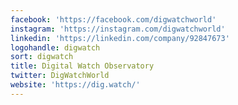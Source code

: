 ```yaml
---
facebook: 'https://facebook.com/digwatchworld'
instagram: 'https://instagram.com/digwatchworld'
linkedin: 'https://linkedin.com/company/92847673'
logohandle: digwatch
sort: digwatch
title: Digital Watch Observatory
twitter: DigWatchWorld
website: 'https://dig.watch/'
---
```

